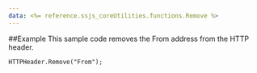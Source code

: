 ```yaml
---
data: <%= reference.ssjs_coreUtilities.functions.Remove %>
---
```


##Example
This sample code removes the From address from the HTTP header.
```
HTTPHeader.Remove("From");
```
